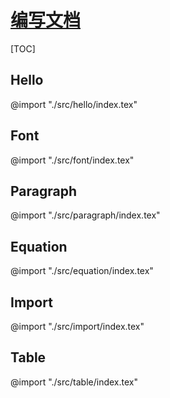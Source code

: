 # [编写文档](./index.html)

[TOC]

## Hello

@import "./src/hello/index.tex"

## Font

@import "./src/font/index.tex"

## Paragraph

@import "./src/paragraph/index.tex"

## Equation

@import "./src/equation/index.tex"

## Import

@import "./src/import/index.tex"

## Table

@import "./src/table/index.tex"
